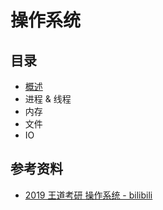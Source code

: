 # 操作系统

## 目录

- [概述]()
- 进程 & 线程
- 内存
- 文件
- IO



## 参考资料

- [2019 王道考研 操作系统 - bilibili](https://www.bilibili.com/video/BV1YE411D7nH)

